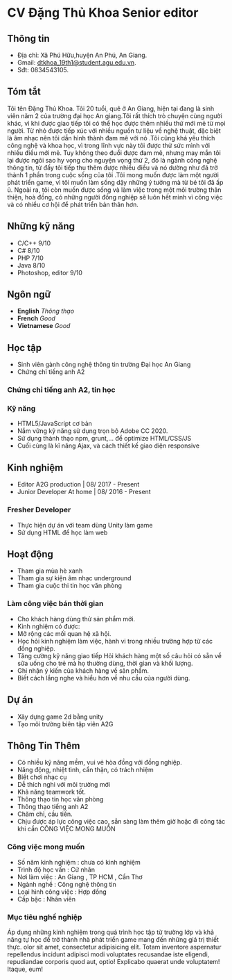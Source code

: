 # CV Đặng Thủ Khoa Senior editor
## Thông tin
- Địa chỉ: Xã Phú Hữu,huyện An Phú, An Giang.
- Gmail: dtkhoa_19th1@student.agu.edu.vn.
- Sđt: 0834543105.
## Tóm tắt
  Tôi tên Đặng Thủ Khoa. Tôi 20 tuổi, quê ở An Giang, hiện tại đang là sinh viên năm 2 của trường đại học An giang.Tôi rất thích trò chuyện cùng người khác, vì khi được giao tiếp tôi có thể học được thêm nhiều thứ mới mẻ từ mọi người. Từ nhỏ được tiếp xúc với nhiều nguồn tư liệu về nghệ thuật, đặc biệt là âm nhạc nên tôi dần hình thành đam mê với nó .Tôi cũng khá yêu thích công nghệ và khoa học, vì trong lĩnh vực này tôi được thử sức mình với nhiều điều mới mẻ. Tuy không theo đuổi được đam mê, nhưng may mắn tôi lại được ngôi sao hy vọng cho nguyện vọng thứ 2, đó là ngành công nghệ thông tin, từ đấy tôi tiếp thu thêm được nhiều điều và nó dường như đã trở thành 1 phần trong cuộc sống của tôi .Tôi mong muốn được làm một người phát triển game, vì tôi muốn làm sống dậy những ý tưởng mà từ bé tôi đã ấp ủ. Ngoài ra, tôi còn muốn được sống và làm việc trong một môi trường thân thiện, hoà đồng, có những người đồng nghiệp sẽ luôn hết mình vì công việc và có nhiều cơ hội để phát triển bản thân hơn.
## Những kỹ năng
- C/C++ 9/10
- C# 8/10
- PHP 7/10
- Java 8/10
- Photoshop, editor 9/10
## Ngôn ngữ
- **English**   *Thông thạo*
- **French**  *Good*
- **Vietnamese**   *Good*
## Học tập 
- Sinh viên gành công nghệ thông tin trường Đại học An Giang
- Chứng chỉ tiếng anh A2
### Chứng chỉ tiếng anh A2, tin học
### Kỹ năng
- HTML5/JavaScript cơ bản 
- Nắm vững kỹ năng sử dụng trọn bộ Adobe CC 2020.
- Sử dụng thành thạo npm, grunt,… để optimize HTML/CSS/JS 
- Cuối cùng là kĩ năng Ajax, và cách thiết kế giao diện responsive
## Kinh nghiệm
- Editor
A2G production |  08/  2017 - Present
- Junior Developer
At home |  08/  2016 - Present
### Fresher Developer 
- Thực hiện dự án với team dùng Unity làm game
- Sử dụng HTML để học làm web
## Hoạt động
- Tham gia mùa hè xanh
- Tham gia sự kiện âm nhạc underground
- Tham gia cuộc thi tin học văn phòng
### Làm công việc bán thời gian
 - Cho khách hàng dùng thử sản phẩm mới. 
 - Kinh nghiệm có được: 
  - Mở rộng các mối quan hệ xã hội. 
  - Học hỏi kinh nghiệm làm việc, hành vi trong nhiều trường hợp từ các đồng nghiệp. 
  - Tăng cường kỹ năng giao tiếp Hỏi khách hàng một số câu hỏi có sẵn về sữa uống cho trẻ mà họ thường dùng, thời gian và khối lượng. 
  - Ghi nhận ý kiến của khách hàng về sản phẩm.
  - Biết cách lắng nghe và hiểu hơn về nhu cầu của người dùng. 
## Dự án
- Xây dựng game 2d bằng unity
- Tạo môi trường biên tập viên A2G
## Thông Tin Thêm
- Có nhiều kỹ năng mềm, vui vẻ hòa đồng với đồng nghiệp.
- Năng động, nhiệt tình, cẩn thận, có trách nhiệm
- Biết chơi nhạc cụ
- Dễ thích nghi với môi trường mới
- Khả năng teamwork tốt.
- Thông thạo tin học văn phòng
- Thông thạo tiếng anh A2
- Chăm chỉ, cầu tiến.
- Chịu được áp lực công việc cao, sẳn sàng làm thêm giờ hoặc đi công tác khi cần
CÔNG VIỆC MONG MUỐN
### Công việc mong muốn
- Số năm kinh nghiệm : chưa có kinh nghiệm 
- Trình độ học vấn : Cử nhân 
- Nơi làm việc : An Giang , TP HCM , Cần Thơ 
- Ngành nghề : Công nghệ thông tin 
- Loại hình công việc : Hợp đồng 
- Cấp bậc : Nhân viên
### Mục tiêu nghề nghiệp
Áp dụng những kinh nghiệm trong quá trình học tập từ trường lớp và khả năng tự học để trở thành nhà phát triển game mang đến những giá trị thiết thực.
olor sit amet, consectetur adipisicing elit. Totam inventore aspernatur repellendus incidunt adipisci modi voluptates recusandae iste eligendi, repudiandae corporis quod aut, optio! Explicabo quaerat unde voluptatem! Itaque, eum!</p>
